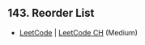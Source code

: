 ## 143. Reorder List

-  [LeetCode](https://leetcode.com/problems/reorder-list/) | [LeetCode CH](https://leetcode.cn/problems/reorder-list/) (Medium)
